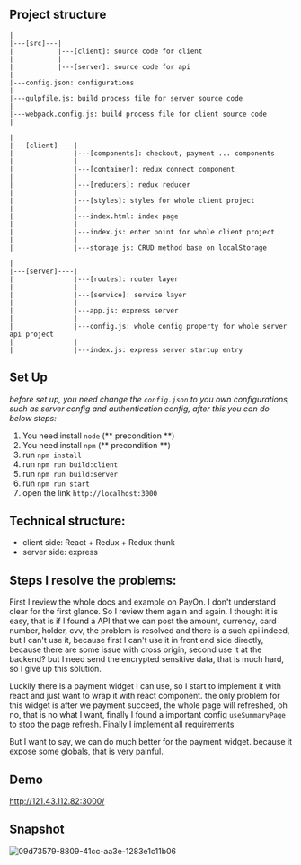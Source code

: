 ## Project structure
```
|
|---[src]---|
|           |---[client]: source code for client  
|           |
|           |---[server]: source code for api
|
|---config.json: configurations
|
|---gulpfile.js: build process file for server source code
|
|---webpack.config.js: build process file for client source code
|
```

```
|
|---[client]----|
|               |---[components]: checkout, payment ... components
|               |
|               |---[container]: redux connect component
|               |
|               |---[reducers]: redux reducer
|               |
|               |---[styles]: styles for whole client project
|               |
|               |---index.html: index page
|               |
|               |---index.js: enter point for whole client project
|               |
|               |---storage.js: CRUD method base on localStorage
```

```
|
|---[server]----|
|               |---[routes]: router layer
|               |
|               |---[service]: service layer
|               |
|               |---app.js: express server
|               |
|               |---config.js: whole config property for whole server api project
|               |
|               |---index.js: express server startup entry
```

## Set Up

*before set up, you need change the `config.json` to you own configurations, such as server config and authentication config, after this you can do below steps:*

1. You need install `node` (** precondition **)
2. You need install `npm` (** precondition **)
3. run `npm install`
4. run `npm run build:client`
5. run `npm run build:server`
6. run `npm run start`
7. open the link `http://localhost:3000`

## Technical structure:

* client side: React + Redux + Redux thunk
* server side: express

## Steps I resolve the problems:
First I review the whole docs and example on PayOn. I don't understand clear for the first glance. So I review them again and again. I thought it is easy, that is if I found a API that we can post the amount, currency, card number, holder, cvv, the problem is resolved and there is a such api indeed, but I can't use it, because first I can't use it in front end side directly, because there are some issue with cross origin, second use it at the backend? but I need send the encrypted sensitive data, that is much hard, so I give up this solution.

Luckily  there is a payment widget I can use, so I start to implement it with react and just want to wrap it with react component. the only problem for this widget is after we payment succeed, the whole page will refreshed, oh no, that is no what I want, finally I found a important config `useSummaryPage` to stop the page refresh. Finally I implement all requirements

But I want to say, we can do much better for the payment widget. because it expose some globals, that is very painful.

## Demo
http://121.43.112.82:3000/

## Snapshot
![09d73579-8809-41cc-aa3e-1283e1c11b06](https://cloud.githubusercontent.com/assets/7593506/16953953/9c732386-4e01-11e6-9e61-66bee1e952e4.png)
